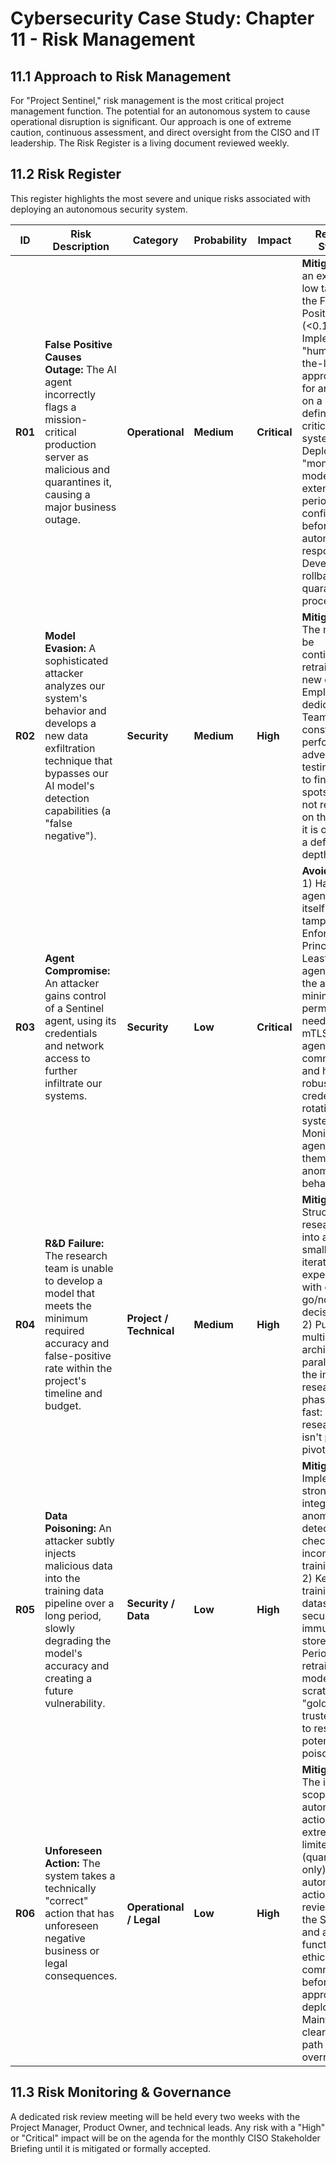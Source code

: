 # Cybersecurity Case Study: Chapter 11 - Risk Management

## 11.1 Approach to Risk Management

For "Project Sentinel," risk management is the most critical project management function. The potential for an autonomous system to cause operational disruption is significant. Our approach is one of extreme caution, continuous assessment, and direct oversight from the CISO and IT leadership. The Risk Register is a living document reviewed weekly.

## 11.2 Risk Register

This register highlights the most severe and unique risks associated with deploying an autonomous security system.

| ID | Risk Description | Category | Probability | Impact | Response Strategy |
|----|------------------|----------|-------------|--------|-------------------|
| **R01** | **False Positive Causes Outage:** The AI agent incorrectly flags a mission-critical production server as malicious and quarantines it, causing a major business outage. | **Operational** | **Medium** | **Critical** | **Mitigate:** 1) Set an extremely low target for the False Positive Rate (<0.1%). 2) Implement a "human-in-the-loop" approval step for any action on a pre-defined list of critical systems. 3) Deploy in "monitor-only" mode for an extended period to build confidence before enabling automated response. 4) Develop a rapid rollback/un-quarantine procedure. |
| **R02** | **Model Evasion:** A sophisticated attacker analyzes our system's behavior and develops a new data exfiltration technique that bypasses our AI model's detection capabilities (a "false negative"). | **Security** | **Medium** | **High** | **Mitigate:** 1) The model will be continuously retrained with new data. 2) Employ a dedicated Red Team to constantly perform adversarial testing and try to find blind spots. 3) Do not rely solely on this system; it is one layer in a defense-in-depth strategy. |
| **R03** | **Agent Compromise:** An attacker gains control of a Sentinel agent, using its credentials and network access to further infiltrate our systems. | **Security** | **Low** | **Critical** | **Avoid/Mitigate:** 1) Harden the agent software itself against tampering. 2) Enforce the Principle of Least Privilege: agents have the absolute minimum permissions needed. 3) Use mTLS for all agent communication and have a robust credential rotation system. 4) Monitor the agents themselves for anomalous behavior. |
| **R04** | **R&D Failure:** The research team is unable to develop a model that meets the minimum required accuracy and false-positive rate within the project's timeline and budget. | **Project / Technical** | **Medium** | **High** | **Mitigate:** 1) Structure the research phase into a series of smaller, iterative experiments with clear go/no-go decision points. 2) Pursue multiple model architectures in parallel during the initial research phase. 3) Fail fast: if a research path isn't promising, pivot quickly. |
| **R05** | **Data Poisoning:** An attacker subtly injects malicious data into the training data pipeline over a long period, slowly degrading the model's accuracy and creating a future vulnerability. | **Security / Data** | **Low** | **High** | **Mitigate:** 1) Implement strong data integrity and anomaly detection checks on all incoming training data. 2) Keep all training datasets in a secure, immutable data store. 3) Periodically retrain the model from scratch using a "golden" trusted dataset to reset any potential poisoning. |
| **R06** | **Unforeseen Action:** The system takes a technically "correct" action that has unforeseen negative business or legal consequences. | **Operational / Legal** | **Low** | **High** | **Mitigate:** 1) The initial scope of automated actions is extremely limited (quarantine only). 2) All automated actions are reviewed by the SOC team and a cross-functional ethics/legal committee before being approved for deployment. 3) Maintain a clear and rapid path for human override. |

## 11.3 Risk Monitoring & Governance

A dedicated risk review meeting will be held every two weeks with the Project Manager, Product Owner, and technical leads. Any risk with a "High" or "Critical" impact will be on the agenda for the monthly CISO Stakeholder Briefing until it is mitigated or formally accepted.

